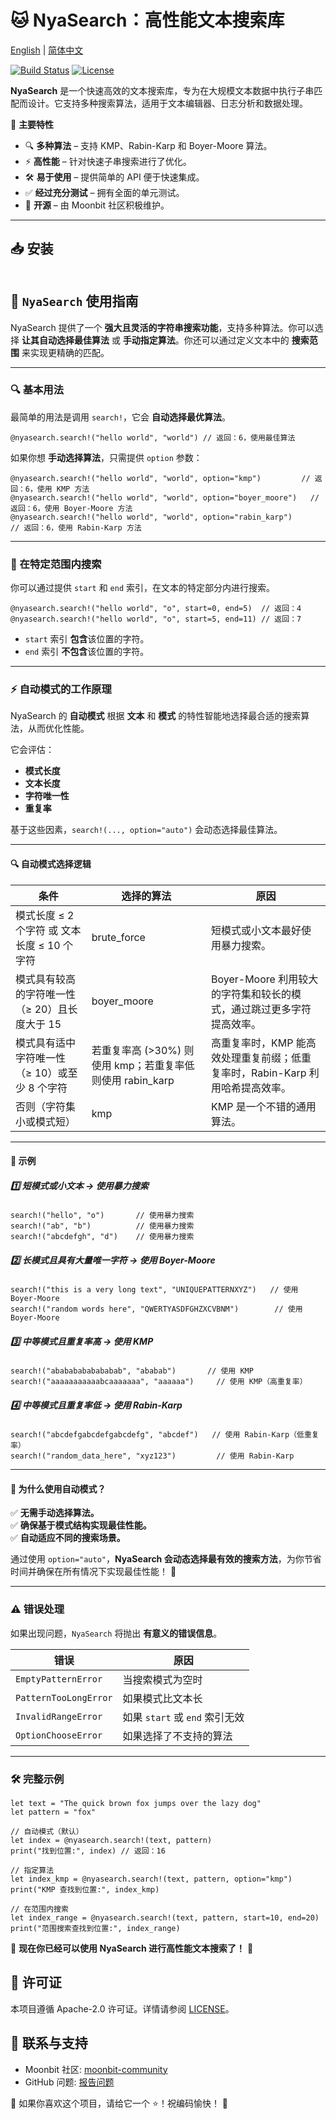 # 🐱 NyaSearch：高性能文本搜索库

[English](https://github.com/moonbit-community/NyaSearch/blob/main/README.md) | [简体中文](https://github.com/moonbit-community/NyaSearch/blob/main/README_zh_CN.md)

[![Build Status](https://img.shields.io/github/actions/workflow/status/moonbit-community/NyaSearch/ci.yml)](https://github.com/moonbit-community/NyaSearch/actions)
[![License](https://img.shields.io/github/license/moonbit-community/NyaSearch)](LICENSE)

**NyaSearch** 是一个快速高效的文本搜索库，专为在大规模文本数据中执行子串匹配而设计。它支持多种搜索算法，适用于文本编辑器、日志分析和数据处理。

🚀 **主要特性**
- 🔍 **多种算法** – 支持 KMP、Rabin-Karp 和 Boyer-Moore 算法。
- ⚡ **高性能** – 针对快速子串搜索进行了优化。
- 🛠 **易于使用** – 提供简单的 API 便于快速集成。
- ✅ **经过充分测试** – 拥有全面的单元测试。
- 🔄 **开源** – 由 Moonbit 社区积极维护。

---


## 📥 安装

```
```

## **🚀 `NyaSearch` 使用指南**

NyaSearch 提供了一个 **强大且灵活的字符串搜索功能**，支持多种算法。你可以选择 **让其自动选择最佳算法** 或 **手动指定算法**。你还可以通过定义文本中的 **搜索范围** 来实现更精确的匹配。

---

### **🔍 基本用法**

最简单的用法是调用 `search!`，它会 **自动选择最优算法**。

```moonbit
@nyasearch.search!("hello world", "world") // 返回：6，使用最佳算法
```

如果你想 **手动选择算法**，只需提供 `option` 参数：

```moonbit
@nyasearch.search!("hello world", "world", option="kmp")         // 返回：6，使用 KMP 方法
@nyasearch.search!("hello world", "world", option="boyer_moore")   // 返回：6，使用 Boyer-Moore 方法
@nyasearch.search!("hello world", "world", option="rabin_karp")      // 返回：6，使用 Rabin-Karp 方法
```

---

### **🎯 在特定范围内搜索**

你可以通过提供 `start` 和 `end` 索引，在文本的特定部分内进行搜索。

```moonbit
@nyasearch.search!("hello world", "o", start=0, end=5)  // 返回：4
@nyasearch.search!("hello world", "o", start=5, end=11) // 返回：7
```
- `start` 索引 **包含**该位置的字符。
- `end` 索引 **不包含**该位置的字符。

---

### **⚡ 自动模式的工作原理**

NyaSearch 的 **自动模式** 根据 **文本** 和 **模式** 的特性智能地选择最合适的搜索算法，从而优化性能。

它会评估：
- **模式长度**
- **文本长度**
- **字符唯一性**
- **重复率**

基于这些因素，`search!(..., option="auto")` 会动态选择最佳算法。

---

#### **🔍 自动模式选择逻辑**

| 条件 | 选择的算法 | 原因 |
| --- | --- | --- |
| 模式长度 ≤ 2 个字符 或 文本长度 ≤ 10 个字符 | brute_force | 短模式或小文本最好使用暴力搜索。 |
| 模式具有较高的字符唯一性（≥ 20）且长度大于 15 | boyer_moore | Boyer-Moore 利用较大的字符集和较长的模式，通过跳过更多字符提高效率。 |
| 模式具有适中字符唯一性（≥ 10）或至少 8 个字符 | 若重复率高 (>30%) 则使用 kmp；若重复率低则使用 rabin_karp | 高重复率时，KMP 能高效处理重复前缀；低重复率时，Rabin-Karp 利用哈希提高效率。 |
| 否则（字符集小或模式短） | kmp | KMP 是一个不错的通用算法。 |

---

#### **🎯 示例**

##### **1️⃣ 短模式或小文本 → 使用暴力搜索**
```moonbit
search!("hello", "o")       // 使用暴力搜索
search!("ab", "b")          // 使用暴力搜索
search!("abcdefgh", "d")    // 使用暴力搜索
```

##### **2️⃣ 长模式且具有大量唯一字符 → 使用 Boyer-Moore**
```moonbit
search!("this is a very long text", "UNIQUEPATTERNXYZ")   // 使用 Boyer-Moore
search!("random words here", "QWERTYASDFGHZXCVBNM")        // 使用 Boyer-Moore
```

##### **3️⃣ 中等模式且重复率高 → 使用 KMP**
```moonbit
search!("abababababababab", "ababab")       // 使用 KMP
search!("aaaaaaaaaaabcaaaaaaa", "aaaaaa")     // 使用 KMP（高重复率）
```

##### **4️⃣ 中等模式且重复率低 → 使用 Rabin-Karp**
```moonbit
search!("abcdefgabcdefgabcdefg", "abcdef")   // 使用 Rabin-Karp（低重复率）
search!("random_data_here", "xyz123")         // 使用 Rabin-Karp
```

---

#### **🎯 为什么使用自动模式？**

✅ **无需手动选择算法。**  
✅ **确保基于模式结构实现最佳性能。**  
✅ **自动适应不同的搜索场景。**

通过使用 `option="auto"`，**NyaSearch 会动态选择最有效的搜索方法**，为你节省时间并确保在所有情况下实现最佳性能！ 🚀

---

### **⚠️ 错误处理**

如果出现问题，`NyaSearch` 将抛出 **有意义的错误信息**。

| 错误 | 原因 |
| --- | --- |
| `EmptyPatternError` | 当搜索模式为空时 |
| `PatternTooLongError` | 如果模式比文本长 |
| `InvalidRangeError` | 如果 `start` 或 `end` 索引无效 |
| `OptionChooseError` | 如果选择了不支持的算法 |

---

### **🛠 完整示例**

```moonbit
let text = "The quick brown fox jumps over the lazy dog"
let pattern = "fox"

// 自动模式（默认）
let index = @nyasearch.search!(text, pattern)
print("找到位置:", index) // 返回：16

// 指定算法
let index_kmp = @nyasearch.search!(text, pattern, option="kmp")
print("KMP 查找到位置:", index_kmp)

// 在范围内搜索
let index_range = @nyasearch.search!(text, pattern, start=10, end=20)
print("范围搜索查找到位置:", index_range)
```

🎉 **现在你已经可以使用 NyaSearch 进行高性能文本搜索了！** 🚀

## 📜 许可证

本项目遵循 Apache-2.0 许可证。详情请参阅 [LICENSE](https://github.com/moonbit-community/NyaSearch/blob/main/LICENSE)。

## 📢 联系与支持

+ Moonbit 社区: [moonbit-community](https://github.com/moonbit-community)
+ GitHub 问题: [报告问题](https://github.com/moonbit-community/NyaSearch/issues)

👋 如果你喜欢这个项目，请给它一个 ⭐！祝编码愉快！ 🚀
